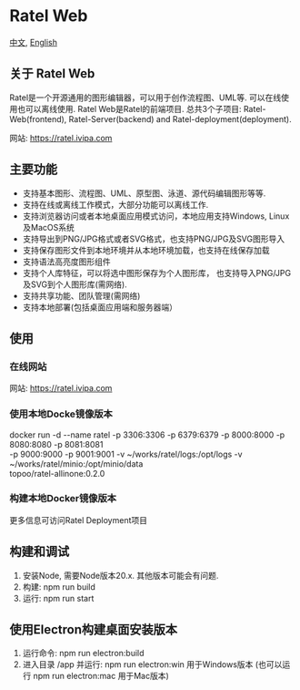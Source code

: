 # Ratel Web

[中文](README-CN.md), [English](README.md)

## 关于 Ratel Web

Ratel是一个开源通用的图形编辑器，可以用于创作流程图、UML等. 可以在线使用也可以离线使用. Ratel Web是Ratel的前端项目. 总共3个子项目: Ratel-Web(frontend), Ratel-Server(backend) and Ratel-deployment(deployment).

网站: <https://ratel.ivipa.com>

## 主要功能

- 支持基本图形、流程图、UML、原型图、泳道、源代码编辑图形等等.
- 支持在线或离线工作模式，大部分功能可以离线工作.
- 支持浏览器访问或者本地桌面应用模式访问，本地应用支持Windows, Linux及MacOS系统
- 支持导出到PNG/JPG格式或者SVG格式，也支持PNG/JPG及SVG图形导入
- 支持保存图形文件到本地环境并从本地环境加载，也支持在线保存加载
- 支持语法高亮度图形组件
- 支持个人库特征，可以将选中图形保存为个人图形库， 也支持导入PNG/JPG及SVG到个人图形库(需网络).
- 支持共享功能、团队管理(需网络)
- 支持本地部署(包括桌面应用端和服务器端）

## 使用

### 在线网站

网站: <https://ratel.ivipa.com>

### 使用本地Docke镜像版本

docker run -d --name ratel -p 3306:3306 -p 6379:6379 -p 8000:8000 -p 8080:8080 -p 8081:8081 \
 -p 9000:9000 -p 9001:9001 -v ~/works/ratel/logs:/opt/logs -v ~/works/ratel/minio:/opt/minio/data \
 topoo/ratel-allinone:0.2.0

### 构建本地Docker镜像版本

更多信息可访问Ratel Deployment项目

## 构建和调试

1. 安装Node, 需要Node版本20.x. 其他版本可能会有问题.
2. 构建: npm run build
3. 运行: npm run start

## 使用Electron构建桌面安装版本

1. 运行命令: npm run electron:build
2. 进入目录 /app 并运行: npm run electron:win 用于Windows版本 (也可以运行 npm run electron:mac 用于Mac版本)
